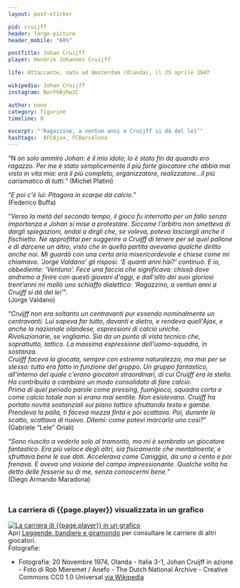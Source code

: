 ```yaml
---
layout: post-sticker

pid: cruijff
header: large-picture
header_mobile: "60%"

postTitle: Johan Cruijff
player: Hendrik Johannes Cruijff

life: Attaccante, nato ad Amsterdam (Olanda), il 25 aprile 1947

wikipedia: Johan_Cruijff
instagram: BwrFkNjhw2C

author: none
category: figurine
timeline: 0

excerpt: "‘Ragazzino, a ventun anni a Cruijff si dà del lei’"
hashtags:  AFCAjax, FCBarcelona
---
```

“N _on solo ammiro Johan: è il mio idolo; lo è stato fin da quando ero ragazzo. Per me è stato semplicemente il più forte giocatore che abbia mai visto in vita mia: era il più completo, organizzatore, realizzatore...il più carismatico di tutti._” (Michel Platini)

“_E poi c'è lui: Pitagora in scarpe da calcio._”  
(Federico Buffa)

“_Verso la metà del secondo tempo, il gioco fu interrotto per un fallo senza importanza e Johan si mise a protestare. Siccome l'arbitro non smetteva di dargli spiegazioni, andai a dirgli che, se voleva, poteva lasciargli anche il fischietto. Ne approfittai per suggerire a Cruijff di tenere per sé quel pallone e di darcene un altro, visto che in quella partita avevamo qualche diritto anche noi. Mi guardò con una certa aria misericordevole e chiese come mi chiamavo. ‘Jorge Valdano’ gli risposi. ‘E quanti anni hai?’ continuò. E io, obbediente: ‘Ventuno’. Fece una faccia che significava: chissà dove andremo a finire con questi giovani d'oggi, e dall'alto dei suoi gloriosi trent'anni mi mollò uno schiaffo dialettico: ‘Ragazzino, a ventun anni a Cruijff si dà del lei’_”.  
(Jorge Valdano)

“_Cruijff non era soltanto un centravanti pur essendo nominalmente un centravanti. Lui sapeva far tutto, davanti e dietro, e rendeva quell'Ajax, e anche la nazionale olandese, espressioni di calcio uniche.  
Rivoluzionarie, se vogliamo. Sia da un punto di vista tecnico che, soprattutto, tattico. La massima espressione dell'uomo-squadra, in sostanza.  
Cruijff faceva la giocata, sempre con estrema naturalezza, ma mai per se stesso: tutto era fatto in funzione del gruppo. Un gruppo fantastico, all'interno del quale c'erano giocatori straordinari, di cui Cruijff era la stella.  
Ha contribuito a cambiare un modo consolidato di fare calcio.  
Prima di quel periodo parole come pressing, fuorigioco, squadra corta e come calcio totale non si erano mai sentite. Non esistevano. Cruijff ha portato novità sostanziali sul piano tattico sfruttando testa e gambe. Prendeva la palla, ti faceva mezza finta e poi scattava. Poi, durante lo scatto, scattava di nuovo. Ditemi: come potevi marcarlo uno così?_”  
(Gabriele “Lele” Oriali)

“_Sono riuscito a vederlo solo al tramonto, ma mi è sembrato un giocatore fantastico. Era più veloce degli altri, sia fisicamente che mentalmente, e sfruttava bene le sue doti. Accelerava come Caniggia, da uno a cento e poi frenava. E aveva una visione del campo impressionante. Qualche volta ha detto delle fesserie su di me, senza conoscermi bene._”  
(Diego Armando Maradona)

<div style="margin-top: 50px;">
<h3>La carriera di {{page.player}} visualizzata in un grafico</h3>
<a href="/leggende-bandiere-e-giramondo" title="La carriera di {{page.player}} visualizzata in un grafico"><img class="responsive-img w100 border" src="{{site.baseurl}}/assets/pics/careers/{{page.pid}}.png" alt="La carriera di {{page.player}} in un grafico"/></a>
</div>
Apri <a href="/leggende-bandiere-e-giramondo" title="La carriera di {{page.player}} visualizzata in un grafico">Leggende, bandiere e giramondo</a> per consultare le carriere di altri giocatori.


<div class="post-disclaimer">Fotografie:
<ul>
  <li>Fotografia: 20 Novembre 1974, Olanda - Italia 3-1, Johan Cruijff in azione - Foto di Rob Mieremet / Anefo - The Dutch National Archive - Creative Commons CC0 1.0 Universal <a href="https://commons.wikimedia.org/wiki/File:Nederland_tegen_Italie_3-1,_Johan_Cruijff_in_actie,_Bestanddeelnr_927-5926.jpg">via Wikipedia</a></li>
</ul>
</div>
